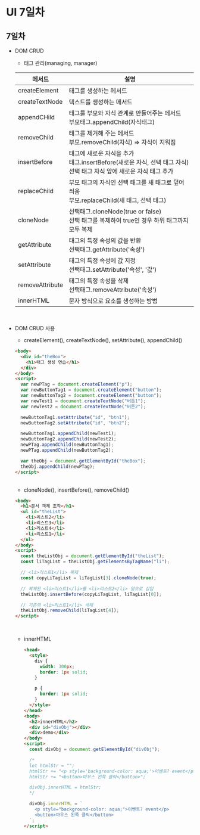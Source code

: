 # UI 7일차

## 7일차

- DOM CRUD

  - 태그 관리(managing, manager)

  | 메서드          | 설명                                                                                                                             |
  | --------------- | -------------------------------------------------------------------------------------------------------------------------------- |
  | createElement   | 태그를 생성하는 메서드                                                                                                           |
  | createTextNode  | 텍스트를 생성하는 메서드                                                                                                         |
  | appendCHild     | 태그를 부모와 자식 관계로 만들어주는 메서드 <br /> 부모태그.appendChild(자식태그)                                                |
  | removeChild     | 태그를 제거해 주는 메서드 <br /> 부모.removeChild(자식) => 자식이 지워짐                                                         |
  | insertBefore    | 태그에 새로운 자식을 추가 <br /> 태그.insertBefore(새로운 자식, 선택 태그 자식) <br /> 선택 태그 자식 앞에 새로운 자식 태그 추가 |
  | replaceChild    | 부모 태그의 자식인 선택 태그를 새 태그로 덮어 씌움 <br /> 부모.replaceChild(새 태그, 선택 태그)                                  |
  | cloneNode       | 선택태그.cloneNode(true or false) <br /> 선택 태그를 복제하여 true인 경우 하위 태그까지 모두 복제                                |
  | getAttribute    | 태그의 특정 속성의 값을 반환 <br /> 선택태그.getAttribute('속성')                                                                |
  | setAttribute    | 태그의 특정 속성에 값 지정 <br /> 선택태그.setAttribute('속성', '값')                                                            |
  | removeAttribute | 태그의 특정 속성을 삭제 <br /> 선택태그.removeAttribute('속성')                                                                  |
  | innerHTML       | 문자 방식으로 요소를 생성하는 방법                                                                                               |

  <br />

- DOM CRUD 사용

  - createElement(), createTextNode(), setAttribute(), appendChild()

  ```html
  <body>
    <div id="theBox">
      <h1>태그 생성 연습</h1>
    </div>
  </body>
  <script>
    var newPTag = document.createElement("p");
    var newButtonTag1 = document.createElement("button");
    var newButtonTag2 = document.createElement("button");
    var newTest1 = document.createTextNode("버튼1");
    var newTest2 = document.createTextNode("버튼2");

    newButtonTag1.setAttribute("id", "btn1");
    newButtonTag2.setAttribute("id", "btn2");

    newButtonTag1.appendChild(newTest1);
    newButtonTag2.appendChild(newTest2);
    newPTag.appendChild(newButtonTag1);
    newPTag.appendChild(newButtonTag2);

    var theObj = document.getElementById("theBox");
    theObj.appendChild(newPTag);
  </script>
  ```

  <br />

  - cloneNode(), insertBefore(), removeChild()

  ```html
  <body>
    <h1>문서 객체 조작</h1>
    <ul id="theList">
      <li>리스트2</li>
      <li>리스트3</li>
      <li>리스트4</li>
      <li>리스트1</li>
    </ul>
  </body>
  <script>
    const theListObj = document.getElementById("theList");
    const liTagList = theListObj.getElementsByTagName("li");

    // <li>리스트1</li> 복제
    const copyLiTagList = liTagList[3].cloneNode(true);

    // 복제된 <li>리스트1</li>를 <li>리스트2</li> 앞으로 삽입
    theListObj.insertBefore(copyLiTagList, liTagList[0]);

    // 기존의 <li>리스트1</li> 삭제
    theListObj.removeChild(liTagList[4]);
  </script>
  ```

  <br />

  - innerHTML

    ```html
    <head>
      <style>
        div {
          width: 300px;
          border: 1px solid;
        }

        p {
          border: 1px solid;
        }
      </style>
    </head>
    <body>
      <h2>innerHTML</h2>
      <div id="divObj"></div>
      <div>demo</div>
    </body>
    <script>
      const divObj = document.getElementById("divObj");

      /*
      let htmlStr = "";
      htmlStr += "<p style='background-color: aqua;'>이벤트? event</p>";
      htmlStr += "<button>마우스 왼쪽 클릭</button>";
    
      divObj.innerHTML = htmlStr;
      */

      divObj.innerHTML = `
        <p style="background-color: aqua;">이벤트? event</p>
        <button>마우스 왼쪽 클릭</button>
      `;
    </script>
    ```
